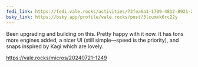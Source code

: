 ```yaml
---
fedi_link: https://fedi.vale.rocks/activities/73fea6a1-1709-4812-8921-288414d6e28b
bsky_link: https://bsky.app/profile/vale.rocks/post/3lcumxk6rc22y
---
```


Been upgrading and building on this. Pretty happy with it now. It has tons more engines added, a nicer UI (still simple—speed is the priority), and snaps inspired by Kagi which are lovely.

<https://vale.rocks/micros/20240721-1249>
